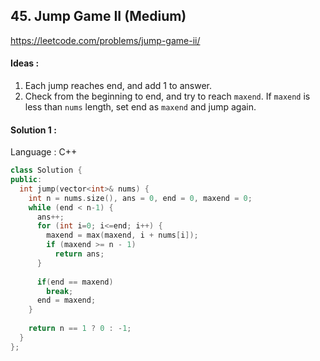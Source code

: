 ## **45. Jump Game II (Medium)** 

https://leetcode.com/problems/jump-game-ii/



#### Ideas : 

1. Each jump reaches end, and add 1 to answer.
2.  Check from the beginning to end, and try to reach `maxend`. If `maxend` is less than `nums` length, set end as `maxend` and jump again.



#### Solution 1 :

Language : C++

```C++
class Solution {
public:
  int jump(vector<int>& nums) {
    int n = nums.size(), ans = 0, end = 0, maxend = 0;
    while (end < n-1) {
      ans++;
      for (int i=0; i<=end; i++) {
        maxend = max(maxend, i + nums[i]);
        if (maxend >= n - 1) 
          return ans;
      }
      
      if(end == maxend) 
        break;
      end = maxend;
    }
    
    return n == 1 ? 0 : -1;
  }
};
```